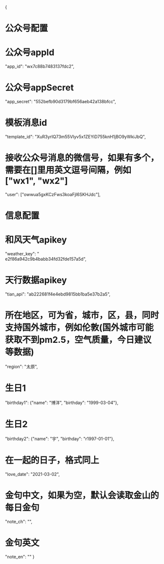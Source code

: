 {
# 公众号配置
# 公众号appId
"app_id": "wx7c88b7483137fdc2",
# 公众号appSecret
"app_secret": "552befb90d3179bf656aeb42a138bfcc",
# 模板消息id
"template_id": "XuR3yrIQ73m55VIyv5x1ZEYiD755knH1jBO9yWkiJbQ",
# 接收公众号消息的微信号，如果有多个，需要在[]里用英文逗号间隔，例如["wx1", "wx2"]
"user": ["owwua5gxKCzFws3koaFjI6SKHJdc"],

# 信息配置
# 和风天气apikey
"weather_key": "	
e2f86a942c9b4babb34fd32fde157a5d",
# 天行数据apikey
"tian_api": "ab222681f4e4ebd9815bb1ba5e37b2a5",
# 所在地区，可为省，城市，区，县，同时支持国外城市，例如伦敦(国外城市可能获取不到pm2.5，空气质量，今日建议等数据)
"region": "太原",
# 生日1
"birthday1": {"name": "博洋", "birthday": "1999-03-04"},
# 生日2
"birthday2": {"name": "宇", "birthday": "r1997-01-01"},
# 在一起的日子，格式同上
"love_date": "2021-03-02",
# 金句中文，如果为空，默认会读取金山的每日金句
"note_ch": "",
# 金句英文
"note_en": ""
}
